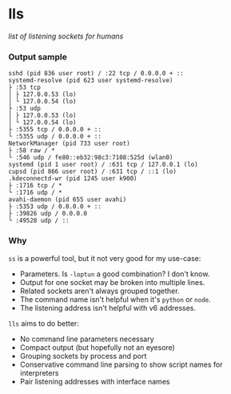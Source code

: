 # lls
*list of listening sockets for humans*

### Output sample

```plain
sshd (pid 836 user root) / :22 tcp / 0.0.0.0 + ::
systemd-resolve (pid 623 user systemd-resolve)
├ :53 tcp
│ ├ 127.0.0.53 (lo)
│ └ 127.0.0.54 (lo)
├ :53 udp
│ ├ 127.0.0.53 (lo)
│ └ 127.0.0.54 (lo)
├ :5355 tcp / 0.0.0.0 + ::
└ :5355 udp / 0.0.0.0 + ::
NetworkManager (pid 733 user root)
├ :58 raw / *
└ :546 udp / fe80::eb32:98c3:7108:525d (wlan0)
systemd (pid 1 user root) / :631 tcp / 127.0.0.1 (lo)
cupsd (pid 866 user root) / :631 tcp / ::1 (lo)
.kdeconnectd-wr (pid 1245 user k900)
├ :1716 tcp / *
└ :1716 udp / *
avahi-daemon (pid 655 user avahi)
├ :5353 udp / 0.0.0.0 + ::
├ :39826 udp / 0.0.0.0
└ :49528 udp / ::
```

### Why

`ss` is a powerful tool, but it not very good for my use-case:
 * Parameters. Is `-loptun` a good combination? I don't know.
 * Output for one socket may be broken into multiple lines.
 * Related sockets aren't always grouped together.
 * The command name isn't helpful when it's `python` or `node`.
 * The listening address isn't helpful with v6 addresses.

`lls` aims to do better:
 * No command line parameters necessary
 * Compact output (but hopefully not an eyesore)
 * Grouping sockets by process and port
 * Conservative command line parsing to show script names for interpreters
 * Pair listening addresses with interface names

